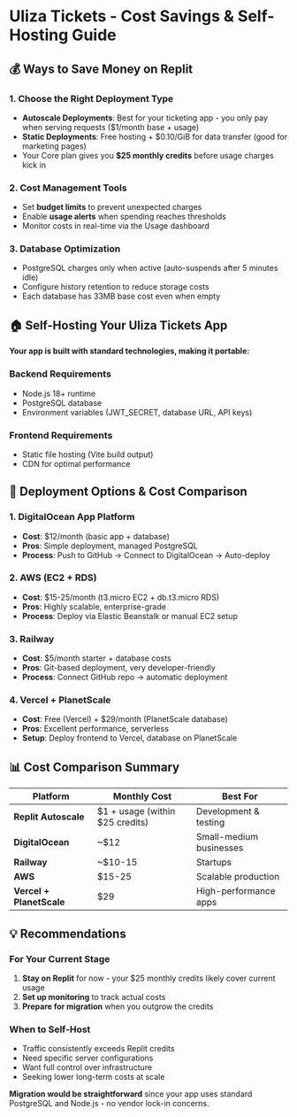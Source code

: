 # Uliza Tickets - Cost Savings & Self-Hosting Guide

## 💰 Ways to Save Money on Replit

### 1. Choose the Right Deployment Type
- **Autoscale Deployments**: Best for your ticketing app - you only pay when serving requests ($1/month base + usage)
- **Static Deployments**: Free hosting + $0.10/GiB for data transfer (good for marketing pages)
- Your Core plan gives you **$25 monthly credits** before usage charges kick in

### 2. Cost Management Tools
- Set **budget limits** to prevent unexpected charges
- Enable **usage alerts** when spending reaches thresholds  
- Monitor costs in real-time via the Usage dashboard

### 3. Database Optimization
- PostgreSQL charges only when active (auto-suspends after 5 minutes idle)
- Configure history retention to reduce storage costs
- Each database has 33MB base cost even when empty

## 🏠 Self-Hosting Your Uliza Tickets App

**Your app is built with standard technologies, making it portable:**

### Backend Requirements
- Node.js 18+ runtime
- PostgreSQL database
- Environment variables (JWT_SECRET, database URL, API keys)

### Frontend Requirements
- Static file hosting (Vite build output)
- CDN for optimal performance

## 🚀 Deployment Options & Cost Comparison

### 1. DigitalOcean App Platform
- **Cost**: $12/month (basic app + database)
- **Pros**: Simple deployment, managed PostgreSQL
- **Process**: Push to GitHub → Connect to DigitalOcean → Auto-deploy

### 2. AWS (EC2 + RDS)
- **Cost**: $15-25/month (t3.micro EC2 + db.t3.micro RDS)
- **Pros**: Highly scalable, enterprise-grade
- **Process**: Deploy via Elastic Beanstalk or manual EC2 setup

### 3. Railway
- **Cost**: $5/month starter + database costs
- **Pros**: Git-based deployment, very developer-friendly
- **Process**: Connect GitHub repo → automatic deployment

### 4. Vercel + PlanetScale
- **Cost**: Free (Vercel) + $29/month (PlanetScale database)
- **Pros**: Excellent performance, serverless
- **Setup**: Deploy frontend to Vercel, database on PlanetScale

## 📊 Cost Comparison Summary

| Platform | Monthly Cost | Best For |
|----------|-------------|----------|
| **Replit Autoscale** | $1 + usage (within $25 credits) | Development & testing |
| **DigitalOcean** | ~$12 | Small-medium businesses |
| **Railway** | ~$10-15 | Startups |
| **AWS** | $15-25 | Scalable production |
| **Vercel + PlanetScale** | $29 | High-performance apps |

## 💡 Recommendations

### For Your Current Stage
1. **Stay on Replit** for now - your $25 monthly credits likely cover current usage
2. **Set up monitoring** to track actual costs
3. **Prepare for migration** when you outgrow the credits

### When to Self-Host
- Traffic consistently exceeds Replit credits
- Need specific server configurations
- Want full control over infrastructure
- Seeking lower long-term costs at scale

**Migration would be straightforward** since your app uses standard PostgreSQL and Node.js - no vendor lock-in concerns.